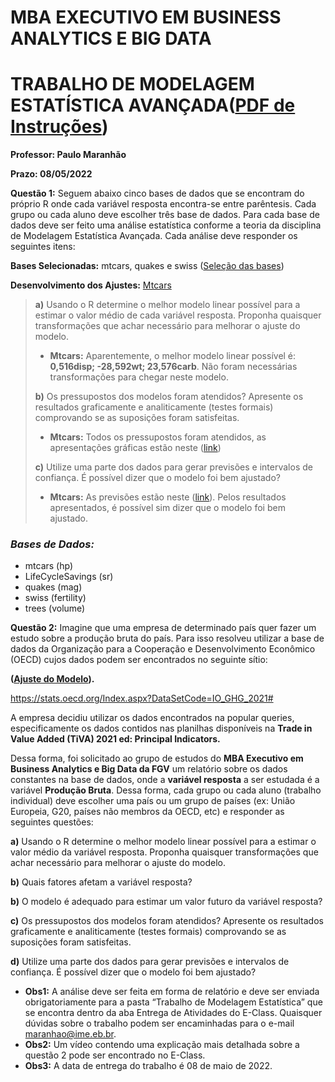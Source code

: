 # MBA EXECUTIVO EM BUSINESS ANALYTICS E BIG DATA 

# TRABALHO DE MODELAGEM ESTATÍSTICA AVANÇADA([PDF de Instruções](https://github.com/americofreitasjr/ModelagemEstatisticaAvancada/blob/main/Trabalho%20Modelagem%20Estat%C3%ADstica%20Avan%C3%A7ada.pdf))

**Professor: Paulo Maranhão** 

**Prazo: 08/05/2022** 

**Questão 1:** Seguem abaixo cinco bases de dados que se encontram do próprio R onde cada variável resposta encontra-se entre parêntesis. Cada grupo ou cada aluno deve escolher três base de dados. Para cada base de dados deve ser feito uma análise estatística conforme a teoria da disciplina de Modelagem Estatística Avançada. Cada análise deve responder os seguintes itens:

**Bases Selecionadas:** mtcars, quakes e swiss ([Seleção das bases](http://htmlpreview.github.io/?https://github.com/americofreitasjr/ModelagemEstatisticaAvancada/blob/main/SelecaoBasesDados.html))

**Desenvolvimento dos Ajustes:** [Mtcars](http://htmlpreview.github.io/?https://github.com/americofreitasjr/ModelagemEstatisticaAvancada/blob/main/Mtcars.html)

> **a)** Usando o R determine o melhor modelo linear possível para a estimar o valor médio de cada variável resposta. Proponha quaisquer transformações que achar necessário para melhorar o ajuste do modelo.
> - **Mtcars:** Aparentemente, o melhor modelo linear possível é: **0,516disp; -28,592wt; 23,576carb**.  Não foram necessárias transformações para chegar neste modelo.
>
> **b)** Os pressupostos dos modelos foram atendidos? Apresente os resultados graficamente e analiticamente (testes formais) comprovando se as suposições foram satisfeitas.
> - **Mtcars:** Todos os pressupostos foram atendidos, as apresentações gráficas estão neste ([link](http://htmlpreview.github.io/?https://github.com/americofreitasjr/ModelagemEstatisticaAvancada/blob/main/Mtcars.html)) 
>
> **c)** Utilize uma parte dos dados para gerar previsões e intervalos de confiança. É possível dizer que o modelo foi bem ajustado?
> - **Mtcars:** As previsões estão neste ([link](http://htmlpreview.github.io/?https://github.com/americofreitasjr/ModelagemEstatisticaAvancada/blob/main/Mtcars.html)). Pelos resultados apresentados, é possível sim dizer que o modelo foi bem ajustado.

### *Bases de Dados:*
* mtcars (hp)
* LifeCycleSavings (sr)
* quakes (mag)
* swiss (fertility)
* trees (volume)

**Questão 2:** Imagine que uma empresa de determinado país quer fazer um estudo sobre a produção bruta do país. Para isso resolveu utilizar a base de dados da Organização para a Cooperação e Desenvolvimento Econômico (OECD) cujos dados podem ser encontrados no seguinte sítio:

**([Ajuste do Modelo](http://htmlpreview.github.io/?https://github.com/americofreitasjr/ModelagemEstatisticaAvancada/blob/main/Canada.html)).**

https://stats.oecd.org/Index.aspx?DataSetCode=IO_GHG_2021#

A empresa decidiu utilizar os dados encontrados na popular queries, especificamente
os dados contidos nas planilhas disponíveis na **Trade in Value Added (TiVA) 2021 ed:
Principal Indicators.**

Dessa forma, foi solicitado ao grupo de estudos do **MBA Executivo em Business Analytics e Big Data da FGV** um relatório sobre os dados constantes na base de dados, onde a **variável resposta** a ser estudada é a variável **Produção Bruta**. Dessa forma, cada grupo ou cada aluno (trabalho individual) deve escolher uma país ou um
grupo de países (ex: União Europeia, G20, países não membros da OECD, etc) e responder as seguintes questões:

**a)** Usando o R determine o melhor modelo linear possível para a estimar o valor médio da variável resposta. Proponha quaisquer transformações que achar necessário para melhorar o ajuste do modelo.

**b)** Quais fatores afetam a variável resposta?

**b)** O modelo é adequado para estimar um valor futuro da variável resposta?

**c)** Os pressupostos dos modelos foram atendidos? Apresente os resultados graficamente e analiticamente (testes formais) comprovando se as suposições foram satisfeitas.

**d)** Utilize uma parte dos dados para gerar previsões e intervalos de confiança. É possível dizer que o modelo foi bem ajustado?

* **Obs1:** A análise deve ser feita em forma de relatório e deve ser enviada obrigatoriamente para a pasta “Trabalho de Modelagem Estatística” que se encontra
dentro da aba Entrega de Atividades do E-Class. Quaisquer dúvidas sobre o trabalho podem ser encaminhadas para o e-mail maranhao@ime.eb.br.
* **Obs2:** Um vídeo contendo uma explicação mais detalhada sobre a questão 2 pode ser encontrado no E-Class.
* **Obs3:** A data de entrega do trabalho é 08 de maio de 2022.

